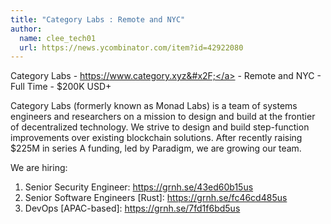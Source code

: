 ```yaml
---
title: "Category Labs : Remote and NYC"
author:
  name: clee_tech01
  url: https://news.ycombinator.com/item?id=42922080
---
```

Category Labs - <a href="https:&#x2F;&#x2F;www.category.xyz&#x2F;" rel="nofollow">https:&#x2F;&#x2F;www.category.xyz&#x2F;</a> - Remote and NYC - Full Time - $200K USD+

Category Labs (formerly known as Monad Labs) is a team of systems engineers and researchers on a mission to design and build at the frontier of decentralized technology. We strive to design and build step-function improvements over existing blockchain solutions. After recently raising $225M in series A funding, led by Paradigm, we are growing our team.

We are hiring:
1. Senior Security Engineer: <a href="https:&#x2F;&#x2F;grnh.se&#x2F;43ed60b15us" rel="nofollow">https:&#x2F;&#x2F;grnh.se&#x2F;43ed60b15us</a>
2. Senior Software Engineers [Rust]: <a href="https:&#x2F;&#x2F;grnh.se&#x2F;fc46cd485us" rel="nofollow">https:&#x2F;&#x2F;grnh.se&#x2F;fc46cd485us</a>
3. DevOps [APAC-based]: <a href="https:&#x2F;&#x2F;grnh.se&#x2F;7fd1f6bd5us" rel="nofollow">https:&#x2F;&#x2F;grnh.se&#x2F;7fd1f6bd5us</a>
<JobApplication />
